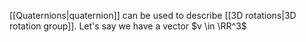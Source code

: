 [[Quaternions|quaternion]] can be used to describe [[3D rotations|3D rotation group]]. Let's say we have a vector $v \in \RR^3$